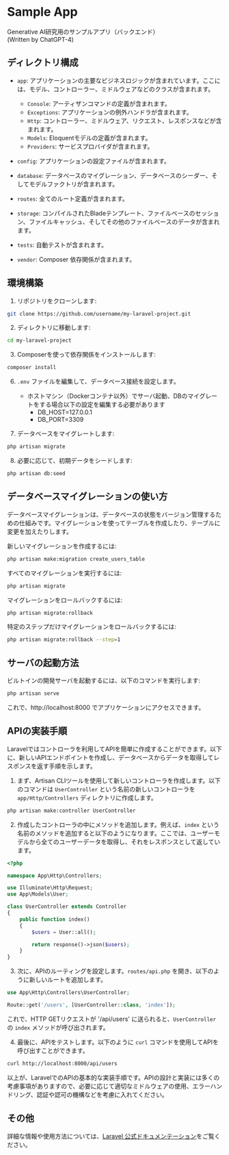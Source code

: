 # Sample App

Generative AI研究用のサンプルアプリ（バックエンド）  
(Written by ChatGPT-4)

## ディレクトリ構成

- `app`: アプリケーションの主要なビジネスロジックが含まれています。ここには、モデル、コントローラー、ミドルウェアなどのクラスが含まれます。
    - `Console`: アーティザンコマンドの定義が含まれます。
    - `Exceptions`: アプリケーションの例外ハンドラが含まれます。
    - `Http`: コントローラー、ミドルウェア、リクエスト、レスポンスなどが含まれます。
    - `Models`: Eloquentモデルの定義が含まれます。
    - `Providers`: サービスプロバイダが含まれます。

- `config`: アプリケーションの設定ファイルが含まれます。

- `database`: データベースのマイグレーション、データベースのシーダー、そしてモデルファクトリが含まれます。

- `routes`: 全てのルート定義が含まれます。

- `storage`: コンパイルされたBladeテンプレート、ファイルベースのセッション、ファイルキャッシュ、そしてその他のファイルベースのデータが含まれます。

- `tests`: 自動テストが含まれます。

- `vendor`: Composer 依存関係が含まれます。

## 環境構築

1. リポジトリをクローンします:

```bash
git clone https://github.com/username/my-laravel-project.git
```

2. ディレクトリに移動します:

```bash
cd my-laravel-project
```

3. Composerを使って依存関係をインストールします:

```bash
composer install
```

6. `.env` ファイルを編集して、データベース接続を設定します。
   - ホストマシン（Dockerコンテナ以外）でサーバ起動、DBのマイグレートをする場合以下の設定を編集する必要があります
     - DB_HOST=127.0.0.1 
     - DB_PORT=3309

7. データベースをマイグレートします:
```bash
php artisan migrate
```

8. 必要に応じて、初期データをシードします:
```bash
php artisan db:seed
```

## データベースマイグレーションの使い方

データベースマイグレーションは、データベースの状態をバージョン管理するための仕組みです。マイグレーションを使ってテーブルを作成したり、テーブルに変更を加えたりします。

新しいマイグレーションを作成するには:

```bash
php artisan make:migration create_users_table
```

すべてのマイグレーションを実行するには:

```bash
php artisan migrate
```

マイグレーションをロールバックするには:

```bash
php artisan migrate:rollback
```

特定のステップだけマイグレーションをロールバックするには:

```bash
php artisan migrate:rollback --step=1
```

## サーバの起動方法

ビルトインの開発サーバを起動するには、以下のコマンドを実行します:

```bash
php artisan serve
```

これで、http://localhost:8000 でアプリケーションにアクセスできます。

## APIの実装手順

Laravelではコントローラを利用してAPIを簡単に作成することができます。以下に、新しいAPIエンドポイントを作成し、データベースからデータを取得してレスポンスを返す手順を示します。

1. まず、Artisan CLIツールを使用して新しいコントローラを作成します。以下のコマンドは `UserController` という名前の新しいコントローラを `app/Http/Controllers` ディレクトリに作成します。

```bash
php artisan make:controller UserController
```

2. 作成したコントローラの中にメソッドを追加します。例えば、`index` という名前のメソッドを追加すると以下のようになります。ここでは、ユーザーモデルから全てのユーザーデータを取得し、それをレスポンスとして返しています。

```php
<?php

namespace App\Http\Controllers;

use Illuminate\Http\Request;
use App\Models\User;

class UserController extends Controller
{
    public function index()
    {
        $users = User::all();

        return response()->json($users);
    }
}
```

3. 次に、APIのルーティングを設定します。`routes/api.php` を開き、以下のように新しいルートを追加します。

```php
use App\Http\Controllers\UserController;

Route::get('/users', [UserController::class, 'index']);
```

これで、HTTP GETリクエストが '/api/users' に送られると、`UserController` の `index` メソッドが呼び出されます。

4. 最後に、APIをテストします。以下のように `curl` コマンドを使用してAPIを呼び出すことができます。

```bash
curl http://localhost:8000/api/users
```

以上が、LaravelでのAPIの基本的な実装手順です。APIの設計と実装には多くの考慮事項がありますので、必要に応じて適切なミドルウェアの使用、エラーハンドリング、認証や認可の機構などを考慮に入れてください。

## その他

詳細な情報や使用方法については、[Laravel 公式ドキュメンテーション](https://laravel.com/docs)をご覧ください。

